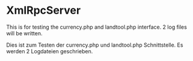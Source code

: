 # XmlRpcServer
This is for testing the currency.php and landtool.php interface.
2 log files will be written.

Dies ist zum Testen der currency.php und landtool.php Schnittstelle.
Es werden 2 Logdateien geschrieben.
